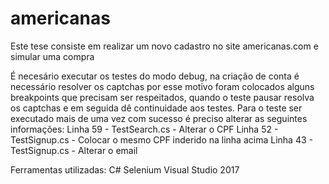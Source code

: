 # americanas
Este tese consiste em realizar um novo cadastro no site americanas.com e simular uma compra

É necesário executar os testes do modo debug, na criação de conta é necessário resolver os captchas por esse motivo foram colocados alguns breakpoints que precisam ser respeitados, quando o teste pausar resolva os captchas e em seguida dê continuidade aos testes.
Para o teste ser executado mais de uma vez com sucesso é preciso alterar as seguintes informações:
Linha 59 - TestSearch.cs - Alterar o CPF
Linha 52 - TestSignup.cs - Colocar o mesmo CPF inderido na linha acima
Linha 43 - TestSignup.cs - Alterar o email

Ferramentas utilizadas:
C#
Selenium
Visual Studio 2017
